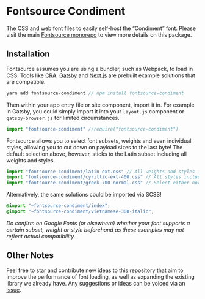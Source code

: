 # Fontsource Condiment

The CSS and web font files to easily self-host the “Condiment” font. Please visit the main [Fontsource monorepo](https://github.com/DecliningLotus/fontsource) to view more details on this package.

## Installation

Fontsource assumes you are using a bundler, such as Webpack, to load in CSS. Tools like [CRA](https://create-react-app.dev/), [Gatsby](https://www.gatsbyjs.org/) and [Next.js](https://nextjs.org/) are prebuilt example solutions that are compatible.

```javascript
yarn add fontsource-condiment // npm install fontsource-condiment
```

Then within your app entry file or site component, import it in. For example in Gatsby, you could simply import it into your `layout.js` component or `gatsby-browser.js` for limited circumstances.

```javascript
import "fontsource-condiment" //require("fontsource-condiment")
```

Fontsource allows you to select font subsets, weights and even individual styles, allowing you to cut down on payload sizes to the last byte! The default selection above, however, sticks to the Latin subset including all weights and styles.

```javascript
import "fontsource-condiment/latin-ext.css" // All weights and styles included.
import "fontsource-condiment/cyrillic-ext-400.css" // All styles included.
import "fontsource-condiment/greek-700-normal.css" // Select either normal or italic.
```

Alternatively, the same solutions could be imported via SCSS!

```scss
@import "~fontsource-condiment/index";
@import "~fontsource-condiment/vietnamese-300-italic";
```

_Do confirm on Google Fonts (or elsewhere) whether your font supports a certain subset, weight or style beforehand as these examples may not reflect actual compatibility._

## Other Notes

Feel free to star and contribute new ideas to this repository that aim to improve the performance of font loading, as well as expanding the existing library we already have. Any suggestions or ideas can be voiced via an [issue](https://github.com/DecliningLotus/fontsource/issues).
